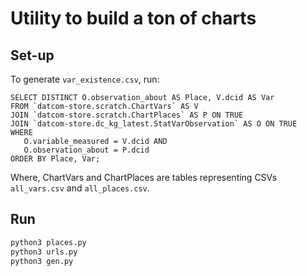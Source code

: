 # Utility to build a ton of charts

## Set-up

To generate `var_existence.csv`, run:

```
SELECT DISTINCT O.observation_about AS Place, V.dcid AS Var
FROM `datcom-store.scratch.ChartVars` AS V
JOIN `datcom-store.scratch.ChartPlaces` AS P ON TRUE
JOIN `datcom-store.dc_kg_latest.StatVarObservation` AS O ON TRUE
WHERE
   O.variable_measured = V.dcid AND
   O.observation_about = P.dcid
ORDER BY Place, Var;
```

Where, ChartVars and ChartPlaces are tables representing CSVs
`all_vars.csv` and `all_places.csv`.

## Run

```bash
python3 places.py
python3 urls.py
python3 gen.py
```